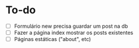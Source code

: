# To-do

- [ ] Formulário new precisa guardar um post na db
- [ ] Fazer a página index mostrar os posts existentes
- [ ] Páginas estáticas ("about", etc)
